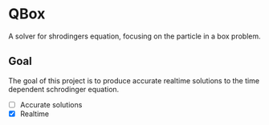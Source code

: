 # QBox
A solver for shrodingers equation, focusing on the particle in a box problem.

## Goal
The goal of this project is to produce accurate realtime solutions to the time dependent schrodinger equation.
- [ ] Accurate solutions
- [x] Realtime
